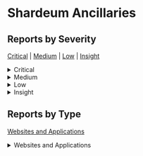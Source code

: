 # Shardeum Ancillaries

## Reports by Severity

[Critical](./#critical) | [Medium](./#medium) | [Low](./#low) | [Insight](./#insight)

<details>

<summary>Critical</summary>

* [Boost \_ Shardeum\_ Ancillaries 34508 - \[Websites and Applications - Critical\] Malicious archiver can overwtite account data on any active archiver](boost-\_-shardeum\_-ancillaries-34508-websites-and-applications-critical-malicious-archiver-can-overwt.md)

</details>

<details>

<summary>Medium</summary>

* [Boost \_ Shardeum\_ Ancillaries 33571 - \[Websites and Applications - Medium\] Taking down the websocket server via malicious methods object override](boost-\_-shardeum\_-ancillaries-33571-websites-and-applications-medium-taking-down-the-websocket-serve.md)
* [Boost \_ Shardeum\_ Ancillaries 34298 - \[Websites and Applications - Medium\] archive-server can be killed by connected shardus-instance](boost-\_-shardeum\_-ancillaries-34298-websites-and-applications-medium-archive-server-can-be-killed-by.md)
* [Boost \_ Shardeum\_ Ancillaries 34392 - \[Websites and Applications - Medium\] JSON-RPC Complete Password Recovery Through Timing Attack](boost-\_-shardeum\_-ancillaries-34392-websites-and-applications-medium-json-rpc-complete-password-reco.md)

</details>

<details>

<summary>Low</summary>

* [Boost \_ Shardeum\_ Ancillaries 33040 - \[Websites and Applications - Low\] API CSRF protection bypass leading to arbitrary operator-cli command execution](boost-\_-shardeum\_-ancillaries-33040-websites-and-applications-low-api-csrf-protection-bypass-leading.md)
* [Boost \_ Shardeum\_ Ancillaries 33692 - \[Websites and Applications - Low\] Reflected XSS in validator node endpoints leads to node shutdown via validator-gui](boost-\_-shardeum\_-ancillaries-33692-websites-and-applications-low-reflected-xss-in-validator-node-en.md)
* [Boost \_ Shardeum\_ Ancillaries 34367 - \[Websites and Applications - Low\] CSRF vulnerability due to missing SameSiteStrict attribute resulting blackhat to perform authenticated action](boost-\_-shardeum\_-ancillaries-34367-websites-and-applications-low-csrf-vulnerability-due-to-missing.md)
* [Boost \_ Shardeum\_ Ancillaries 34473 - \[Websites and Applications - Low\] Insight XSS in json rpc server without CSP bypass](boost-\_-shardeum\_-ancillaries-34473-websites-and-applications-low-insight-xss-in-json-rpc-server-wit.md)
* [Boost \_ Shardeum\_ Ancillaries 34475 - \[Websites and Applications - Low\] CSRF in Json RPC Server allows requesting authenticated API endpoints](boost-\_-shardeum\_-ancillaries-34475-websites-and-applications-low-csrf-in-json-rpc-server-allows-req.md)

</details>

<details>

<summary>Insight</summary>

* [Boost \_ Shardeum\_ Ancillaries 33392 - \[Websites and Applications - Insight\] Validator GUI password bruteforcing is possible using the proxies](boost-\_-shardeum\_-ancillaries-33392-websites-and-applications-insight-validator-gui-password-brutefo.md)
* [Boost \_ Shardeum\_ Ancillaries 33490 - \[Websites and Applications - Insight\] Abusing blacklist functionality to get victims IP to be banned](boost-\_-shardeum\_-ancillaries-33490-websites-and-applications-insight-abusing-blacklist-functionalit.md)
* [Boost \_ Shardeum\_ Ancillaries 33522 - \[Websites and Applications - Insight\] Exposed Redis Service Vulnerability on apishardeumorg](boost-\_-shardeum\_-ancillaries-33522-websites-and-applications-insight-exposed-redis-service-vulnerab.md)
* [Boost \_ Shardeum\_ Ancillaries 33558 - \[Websites and Applications - Insight\] In some instances the socket can be made to hang](boost-\_-shardeum\_-ancillaries-33558-websites-and-applications-insight-in-some-instances-the-socket-c.md)
* [Boost \_ Shardeum\_ Ancillaries 33577 - \[Websites and Applications - Insight\] Taking down the HTTP server via jayson -day vulnerability](boost-\_-shardeum\_-ancillaries-33577-websites-and-applications-insight-taking-down-the-http-server-vi.md)
* [Boost \_ Shardeum\_ Ancillaries 33809 - \[Websites and Applications - Insight\] Blocking the user from interacting with GUI via rate-limiting abuse](boost-\_-shardeum\_-ancillaries-33809-websites-and-applications-insight-blocking-the-user-from-interac.md)
* [Boost \_ Shardeum\_ Ancillaries 34474 - \[Websites and Applications - Insight\] SQL injection in json-rpc-server within thetxStatusSaver function via the IP argument leads to application shutdown](boost-\_-shardeum\_-ancillaries-34474-websites-and-applications-insight-sql-injection-in-json-rpc-serv.md)
* [Boost \_ Shardeum\_ Ancillaries 34492 - \[Websites and Applications - Insight\] DoS via unbounded tx id list processing in api endpoints](boost-\_-shardeum\_-ancillaries-34492-websites-and-applications-insight-dos-via-unbounded-tx-id-list-p.md)

</details>

## Reports by Type

[Websites and Applications](./#websites-and-applications)

<details>

<summary>Websites and Applications</summary>

* [Boost \_ Shardeum\_ Ancillaries 33040 - \[Websites and Applications - Low\] API CSRF protection bypass leading to arbitrary operator-cli command execution](boost-\_-shardeum\_-ancillaries-33040-websites-and-applications-low-api-csrf-protection-bypass-leading.md)
* [Boost \_ Shardeum\_ Ancillaries 33392 - \[Websites and Applications - Insight\] Validator GUI password bruteforcing is possible using the proxies](boost-\_-shardeum\_-ancillaries-33392-websites-and-applications-insight-validator-gui-password-brutefo.md)
* [Boost \_ Shardeum\_ Ancillaries 33490 - \[Websites and Applications - Insight\] Abusing blacklist functionality to get victims IP to be banned](boost-\_-shardeum\_-ancillaries-33490-websites-and-applications-insight-abusing-blacklist-functionalit.md)
* [Boost \_ Shardeum\_ Ancillaries 33522 - \[Websites and Applications - Insight\] Exposed Redis Service Vulnerability on apishardeumorg](boost-\_-shardeum\_-ancillaries-33522-websites-and-applications-insight-exposed-redis-service-vulnerab.md)
* [Boost \_ Shardeum\_ Ancillaries 33558 - \[Websites and Applications - Insight\] In some instances the socket can be made to hang](boost-\_-shardeum\_-ancillaries-33558-websites-and-applications-insight-in-some-instances-the-socket-c.md)
* [Boost \_ Shardeum\_ Ancillaries 33571 - \[Websites and Applications - Medium\] Taking down the websocket server via malicious methods object override](boost-\_-shardeum\_-ancillaries-33571-websites-and-applications-medium-taking-down-the-websocket-serve.md)
* [Boost \_ Shardeum\_ Ancillaries 33577 - \[Websites and Applications - Insight\] Taking down the HTTP server via jayson -day vulnerability](boost-\_-shardeum\_-ancillaries-33577-websites-and-applications-insight-taking-down-the-http-server-vi.md)
* [Boost \_ Shardeum\_ Ancillaries 33692 - \[Websites and Applications - Low\] Reflected XSS in validator node endpoints leads to node shutdown via validator-gui](boost-\_-shardeum\_-ancillaries-33692-websites-and-applications-low-reflected-xss-in-validator-node-en.md)
* [Boost \_ Shardeum\_ Ancillaries 33809 - \[Websites and Applications - Insight\] Blocking the user from interacting with GUI via rate-limiting abuse](boost-\_-shardeum\_-ancillaries-33809-websites-and-applications-insight-blocking-the-user-from-interac.md)
* [Boost \_ Shardeum\_ Ancillaries 34298 - \[Websites and Applications - Medium\] archive-server can be killed by connected shardus-instance](boost-\_-shardeum\_-ancillaries-34298-websites-and-applications-medium-archive-server-can-be-killed-by.md)
* [Boost \_ Shardeum\_ Ancillaries 34367 - \[Websites and Applications - Low\] CSRF vulnerability due to missing SameSiteStrict attribute resulting blackhat to perform authenticated action](boost-\_-shardeum\_-ancillaries-34367-websites-and-applications-low-csrf-vulnerability-due-to-missing.md)
* [Boost \_ Shardeum\_ Ancillaries 34392 - \[Websites and Applications - Medium\] JSON-RPC Complete Password Recovery Through Timing Attack](boost-\_-shardeum\_-ancillaries-34392-websites-and-applications-medium-json-rpc-complete-password-reco.md)
* [Boost \_ Shardeum\_ Ancillaries 34473 - \[Websites and Applications - Low\] Insight XSS in json rpc server without CSP bypass](boost-\_-shardeum\_-ancillaries-34473-websites-and-applications-low-insight-xss-in-json-rpc-server-wit.md)
* [Boost \_ Shardeum\_ Ancillaries 34474 - \[Websites and Applications - Insight\] SQL injection in json-rpc-server within thetxStatusSaver function via the IP argument leads to application shutdown](boost-\_-shardeum\_-ancillaries-34474-websites-and-applications-insight-sql-injection-in-json-rpc-serv.md)
* [Boost \_ Shardeum\_ Ancillaries 34475 - \[Websites and Applications - Low\] CSRF in Json RPC Server allows requesting authenticated API endpoints](boost-\_-shardeum\_-ancillaries-34475-websites-and-applications-low-csrf-in-json-rpc-server-allows-req.md)
* [Boost \_ Shardeum\_ Ancillaries 34492 - \[Websites and Applications - Insight\] DoS via unbounded tx id list processing in api endpoints](boost-\_-shardeum\_-ancillaries-34492-websites-and-applications-insight-dos-via-unbounded-tx-id-list-p.md)
* [Boost \_ Shardeum\_ Ancillaries 34508 - \[Websites and Applications - Critical\] Malicious archiver can overwtite account data on any active archiver](boost-\_-shardeum\_-ancillaries-34508-websites-and-applications-critical-malicious-archiver-can-overwt.md)

</details>
